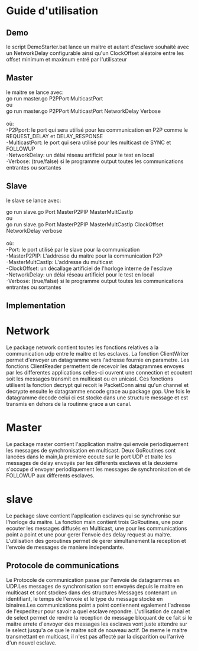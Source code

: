 # Guide d'utilisation
## Demo
le script DemoStarter.bat lance un maitre et autant d'esclave souhaité avec un NetworkDelay configurable ainsi qu'un ClockOffset aléatoire entre les offset minimum et maximum entré par l'utilisateur

## Master
le maitre se lance avec:<br/>
go run master.go P2PPort MulticastPort<br/>
ou<br/>
go run master.go P2PPort MulticastPort NetworkDelay Verbose<br/>
<br/>
où:<br/>
-P2Pport: le port qui sera utilisé pour les communication en P2P comme le REQUEST_DELAY et DELAY_RESPONSE<br/>
-MulticastPort: le port qui sera utilisé pour les multicast de SYNC et FOLLOWUP<br/>
-NetworkDelay: un délai réseau artificiel pour le test en local<br/>
-Verbose: (true/false) si le programme output toutes les communications entrantes ou sortantes<br/>

## Slave
le slave se lance avec:<br/>

go run slave.go Port MasterP2PIP MasterMultCastIp <br/>
ou <br/>
go run slave.go Port MasterP2PIP MasterMultCastIp ClockOffset NetworkDelay verbose<br/>
<br/>
où:<br/>
-Port: le port utilisé par le slave pour la communication<br/>
-MasterP2PIP: L'addresse du maitre pour la communication P2P<br/>
-MasterMultCastIp: L'addresse du multicast <br/>
-ClockOffset: un décallage artificiel de l'horloge interne de l'esclave<br/>
-NetworkDelay: un délai réseau artificiel pour le test en local<br/>
-Verbose: (true/false) si le programme output toutes les communications entrantes ou sortantes<br/>


## Implementation

# Network

Le package network contient toutes les fonctions relatives a la communication udp entre le maitre et les esclaves.
La fonction ClientWriter permet d'envoyer un datagramme vers l'adresse fournie en parametre.
Les fonctions ClientReader permettent de recevoir les datagrammes envoyes par les differentes applications
celles-ci ouvrent une connection et ecoutent soit les messages transmit en multicast ou en unicast.
Ces fonctions utilisent la fonction decrypt qui recoit le PacketConn ainsi qu'un channel et decrypte ensuite le datagramme encode grace au package gop.
Une fois le datagramme decode celui ci est stocke dans une structure message et est transmis en dehors de la routinne grace a un canal.

# Master

Le package master contient l'application maitre qui envoie periodiquement les messages de synchronisation en multicast.
Deux GoRoutines sont lancées dans le main,la premiere ecoute sur le port UDP et traite les messages de delay envoyés par les differents esclaves et la deuxieme s'occupe d'envoyer periodiquement les messages de synchronisation et de FOLLOWUP aux differents esclaves.

# slave

Le package slave contient l'application esclaves qui se synchronise sur l'horloge du maitre. La fonction main contient trois GoRoutines, une pour ecouter les messages diffusés en Multicast, une pour les communications point a point et une pour gerer l'envoie des delay request au maitre. L'utilisation des goroutines permet de gerer simultanement la reception et l'envoie de messages de maniere independante.

## Protocole de communications

Le Protocole de communication passe par l'envoie de datagrammes en UDP.Les messages de synchronisation sont envoyés depuis le maitre en multicast et sont stockes dans des structures Messages contenant un identifiant, le temps de l'envoie et le type du message stocké en binaires.Les communications point a point contiennent egalement l'adresse de l'expediteur pour savoir a quel esclave repondre.
L'utilisation de canal et de select permet de rendre la reception de message bloquant de ce fait si le maitre arrete d'envoyer des messages les esclaves vont juste attendre sur le select jusqu'a ce que le maitre soit de nouveau actif. De meme le maitre transmettant en multicast, il n'est pas affecté par la disparition ou l'arrivé d'un nouvel esclave. 

